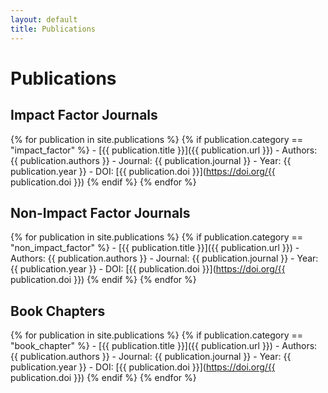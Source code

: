 ```yaml
---
layout: default
title: Publications
---
```


# Publications

## Impact Factor Journals

{% for publication in site.publications %}
  {% if publication.category == "impact_factor" %}
    - [{{ publication.title }}]({{ publication.url }})
      - Authors: {{ publication.authors }}
      - Journal: {{ publication.journal }}
      - Year: {{ publication.year }}
      - DOI: [{{ publication.doi }}](https://doi.org/{{ publication.doi }})
  {% endif %}
{% endfor %}

## Non-Impact Factor Journals

{% for publication in site.publications %}
  {% if publication.category == "non_impact_factor" %}
    - [{{ publication.title }}]({{ publication.url }})
      - Authors: {{ publication.authors }}
      - Journal: {{ publication.journal }}
      - Year: {{ publication.year }}
      - DOI: [{{ publication.doi }}](https://doi.org/{{ publication.doi }})
  {% endif %}
{% endfor %}

## Book Chapters

{% for publication in site.publications %}
  {% if publication.category == "book_chapter" %}
    - [{{ publication.title }}]({{ publication.url }})
      - Authors: {{ publication.authors }}
      - Journal: {{ publication.journal }}
      - Year: {{ publication.year }}
      - DOI: [{{ publication.doi }}](https://doi.org/{{ publication.doi }})
  {% endif %}
{% endfor %}
